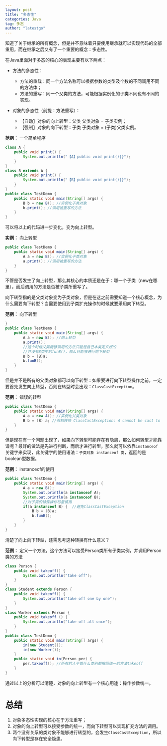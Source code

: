 ```yaml
---
layout: post
title: "多态性"
categories: Java
tag: 多态
author: "latestgo"
---
```


知道了关于继承的所有概念，但是并不意味着只要使用继承就可以实现代码的全部重用，而在继承之后又有了一个重要的概念：多态性。

在Java里面对于多态的核心的表现主要有以下两点：

- 方法的多态性：

	- 方法的重载：同一个方法名称可以根据参数的类型及个数的不同调用不同的方法体；
	- 方法的重写：同一个父类的方法，可能根据实例化的子类不同也有不同的实现。
- 对象的多态性（前提：方法重写）：

	- 【自动】对象的向上转型：父类 父类对象 = 子类实例；
	- 【强制】对象的向下转型：子类 子类对象 = (子类)父类实例。

**范例：** 一个简单程序
```java
class A {
	public void print() {
		System.out.println("【A】public void print(){}");
	}
}
class B extends A {
	public void print() {
		System.out.println("【B】public void print(){}");
	}
}
public class TestDemo {
	public static void main(String[] args) {
		B b = new B(); //实例化子类对象
		b.print(); //调用被重写的方法
	}
} 
```

可以将以上的代码进一步变化，变为向上转型。

**实例：** 向上转型
```java
public class TestDemo {
	public static void main(String[] args) {
		A a = new B(); //实例化子类对象
		a.print(); //调用被重写的方法
	}
} 
```
不管是否发生了向上转型，那么其核心的本质还是在于：哪一个子类（new在哪里），而后调用的方法是否被子类所重写了。

向下转型指的是父类对象变为子类对象，但是在这之前需要知道一个核心概念，为什么需要向下转型？当需要使用到子类扩充操作的时候就要采用向下转型。

**范例：** 向下转型
```java
}
public class TestDemo {
	public static void main(String[] args) {
		A a = new B(); //向上转型
		a.print();
		//这个时候父类能够调用的方法只能是自己本类定义好的
		//并没有B类中的funB()，那么只能够进行向下转型
		B b = (B)a;
		b.funB(); 
	}
} 
```
但是并不是所有的父类对象都可以向下转型：如果要进行向下转型操作之前，一定要首先发生向上转型，否则在转型时会出现：`ClassCastException`。

**范例：** 错误的转型
```java
public class TestDemo {
	public static void main(String[] args) {
		A a = new A(); //实例化父类对象
		B b = (B) a; //强制转换 ClassCastException: A cannot be cast to B
	}
} 
```

但是现在有一个问题出现了，如果向下转型可能存在有隐患，那么如何转型才能靠谱呢？最好的做法是先进行判断，而后才进行转型，那么就可以依靠`instanceof`关键字来实现，此关键字的使用语法：`子类对象 instanceof 类`，返回的是boolean型数据。

**范例：** instanceof的使用
```java
public class TestDemo {
	public static void main(String[] args) {
		A a = new B();
		System.out.println(a instanceof A);
		System.out.println(a instanceof B);
		//对子类的特殊操作尽量慎用
		if(a instanceof B) {  //避免ClassCastException
			B b = (B)a;
			b.funB();
		}
	}
} 
```

清楚了向上向下转型，还需思考这种转换有什么意义？

**范例：** 定义一个方法，这个方法可以接受Person类所有子类实例，并调用Person类的方法
```java
class Person {
	public void takeoff() {
		System.out.println("take off");
	}
}
class Student extends Person {
	public void takeoff() {
		System.out.println("take off one by one");
	}
}
class Worker extends Person {
	public void takeoff () {
		System.out.println("take off all once");
	}
}
public class TestDemo {
	public static void main(String[] args) {
		in(new Student());
		in(new Worker());
	}
	public static void in(Person per) {
		per.takeoff(); //所有的人不管什么类别都按照统一的方法takeoff
	}
} 
```

通过以上的分析可以清楚，对象的向上转型有一个核心用途：操作参数统一。

# 总结
1. 对象多态性实现的核心在于方法重写；
2. 对象的向上转型可以接受参数的统一，而向下转型可以实现扩充方法的调用。
3. 两个没有关系的类对象不能够进行转型的，会发生`ClassCastException`，所以向下转型是存在安全隐患。